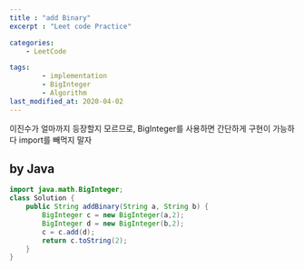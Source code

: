 ```yaml
---
title : "add Binary"
excerpt : "Leet code Practice"

categories:
    - LeetCode

tags:
        - implementation
        - BigInteger
        - Algorithm
last_modified_at: 2020-04-02
---
```


이진수가 얼마까지 등장할지 모르므로, BigInteger를 사용하면 간단하게 구현이 가능하다
import를 빼먹지 말자

## by Java

```java
import java.math.BigInteger;
class Solution {
    public String addBinary(String a, String b) {
        BigInteger c = new BigInteger(a,2);
        BigInteger d = new BigInteger(b,2);
        c = c.add(d);
        return c.toString(2);
    }
}
```